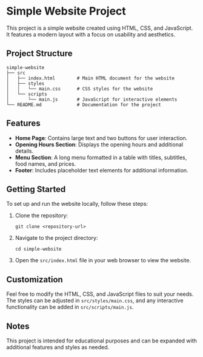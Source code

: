 # Simple Website Project

This project is a simple website created using HTML, CSS, and JavaScript. It features a modern layout with a focus on usability and aesthetics.

## Project Structure

```
simple-website
├── src
│   ├── index.html        # Main HTML document for the website
│   ├── styles
│   │   └── main.css      # CSS styles for the website
│   └── scripts
│       └── main.js       # JavaScript for interactive elements
└── README.md             # Documentation for the project
```

## Features

- **Home Page**: Contains large text and two buttons for user interaction.
- **Opening Hours Section**: Displays the opening hours and additional details.
- **Menu Section**: A long menu formatted in a table with titles, subtitles, food names, and prices.
- **Footer**: Includes placeholder text elements for additional information.

## Getting Started

To set up and run the website locally, follow these steps:

1. Clone the repository:
   ```
   git clone <repository-url>
   ```

2. Navigate to the project directory:
   ```
   cd simple-website
   ```

3. Open the `src/index.html` file in your web browser to view the website.

## Customization

Feel free to modify the HTML, CSS, and JavaScript files to suit your needs. The styles can be adjusted in `src/styles/main.css`, and any interactive functionality can be added in `src/scripts/main.js`.

## Notes

This project is intended for educational purposes and can be expanded with additional features and styles as needed.